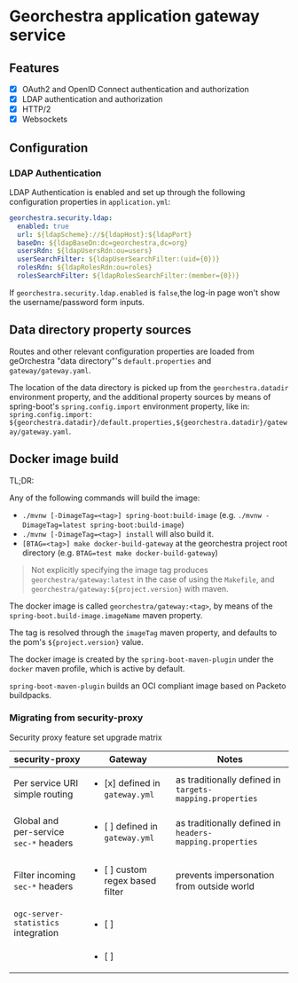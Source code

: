 # Georchestra application gateway service

## Features

- [x] OAuth2 and OpenID Connect authentication and authorization
- [x] LDAP authentication and authorization
- [x] HTTP/2
- [x] Websockets

## Configuration

### LDAP Authentication

LDAP Authentication is enabled and set up through the following
configuration properties in `application.yml`:

```yaml
georchestra.security.ldap:
  enabled: true
  url: ${ldapScheme}://${ldapHost}:${ldapPort}
  baseDn: ${ldapBaseDn:dc=georchestra,dc=org}
  usersRdn: ${ldapUsersRdn:ou=users}
  userSearchFilter: ${ldapUserSearchFilter:(uid={0})}
  rolesRdn: ${ldapRolesRdn:ou=roles}
  rolesSearchFilter: ${ldapRolesSearchFilter:(member={0})}
```

If `georchestra.security.ldap.enabled` is `false`,the log-in page won't show the username/password form inputs.

## Data directory property sources

Routes and other relevant configuration properties are loaded from geOrchestra "data directory"'s
`default.properties` and `gateway/gateway.yaml`.

The location of the data directory is picked up from the `georchestra.datadir` environment property,
and the additional property sources by means of spring-boot's 
`spring.config.import` environment property, like in:
`spring.config.import: ${georchestra.datadir}/default.properties,${georchestra.datadir}/gateway/gateway.yaml`.


## Docker image build

TL;DR:

Any of the following commands will build the image:

- `./mvnw [-DimageTag=<tag>] spring-boot:build-image` (e.g. `./mvnw -DimageTag=latest spring-boot:build-image`)
- `./mvnw [-DimageTag=<tag>] install` will also build it.
- `[BTAG=<tag>] make docker-build-gateway` at the georchestra project root directory (e.g. `BTAG=test make docker-build-gateway`)

> Not explicitly specifying the image tag produces `georchestra/gateway:latest` in the case of
using the `Makefile`, and `georchestra/gateway:${project.version}` with maven.

The docker image is called `georchestra/gateway:<tag>`, by means of the
`spring-boot.build-image.imageName` maven property.

The tag is resolved through the `imageTag` maven property, and defaults to 
the pom's `${project.version}` value.

The docker image is created by the `spring-boot-maven-plugin` under the 
`docker` maven profile, which is active by default.

`spring-boot-maven-plugin` builds an OCI compliant image based on Packeto buildpacks.


### Migrating from security-proxy

Security proxy feature set upgrade matrix

| security-proxy | Gateway | Notes |
| --- | --- | --- |
| Per service URI simple routing  | <ul><li>[x] defined in `gateway.yml`</li></ul> | as traditionally defined in `targets-mapping.properties` |
| Global and per-service `sec-*` headers | <ul><li>[ ] defined in `gateway.yml`</li></ul> | as traditionally defined in `headers-mapping.properties` |
| Filter incoming `sec-*` headers | <ul><li>[ ] custom regex based filter</li></ul> | prevents impersonation from outside world |
| `ogc-server-statistics` integration | <ul><li>[ ] </li></ul> |  |
|  | <ul><li>[ ] </li></ul> |  |
